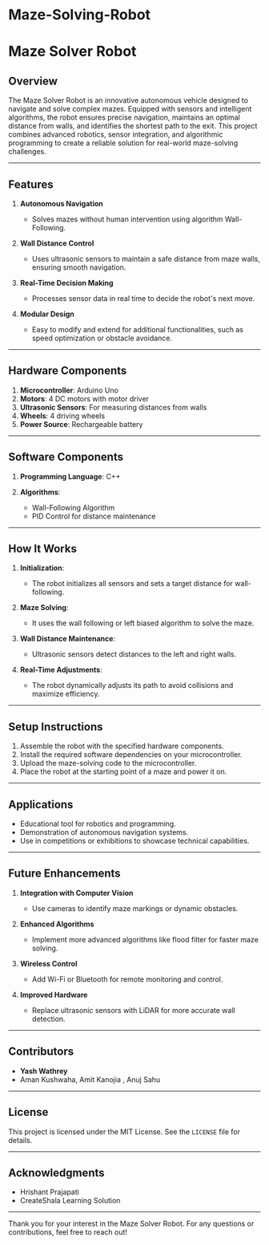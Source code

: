# Maze-Solving-Robot
# Maze Solver Robot

## Overview
The Maze Solver Robot is an innovative autonomous vehicle designed to navigate and solve complex mazes. Equipped with sensors and intelligent algorithms, the robot ensures precise navigation, maintains an optimal distance from walls, and identifies the shortest path to the exit. This project combines advanced robotics, sensor integration, and algorithmic programming to create a reliable solution for real-world maze-solving challenges.

---

## Features
1. **Autonomous Navigation**
   - Solves mazes without human intervention using algorithm Wall-Following.

2. **Wall Distance Control**
   - Uses ultrasonic sensors to maintain a safe distance from maze walls, ensuring smooth navigation.

3. **Real-Time Decision Making**
   - Processes sensor data in real time to decide the robot's next move.

4. **Modular Design**
   - Easy to modify and extend for additional functionalities, such as speed optimization or obstacle avoidance.

---

## Hardware Components
1. **Microcontroller**: Arduino Uno 
2. **Motors**: 4 DC motors with motor driver
3. **Ultrasonic Sensors**: For measuring distances from walls
4. **Wheels**: 4 driving wheels 
5. **Power Source**: Rechargeable battery

---

## Software Components
1. **Programming Language**: C++

2. **Algorithms**:
   - Wall-Following Algorithm
   - PID Control for distance maintenance

---

## How It Works
1. **Initialization**:
   - The robot initializes all sensors and sets a target distance for wall-following.
   
2. **Maze Solving**:
   - It uses the wall following or left biased algorithm to solve the maze.

3. **Wall Distance Maintenance**:
   - Ultrasonic sensors detect distances to the left and right walls.

4. **Real-Time Adjustments**:
   - The robot dynamically adjusts its path to avoid collisions and maximize efficiency.

---

## Setup Instructions
1. Assemble the robot with the specified hardware components.
2. Install the required software dependencies on your microcontroller.
3. Upload the maze-solving code to the microcontroller.
4. Place the robot at the starting point of a maze and power it on.

---

## Applications
- Educational tool for robotics and programming.
- Demonstration of autonomous navigation systems.
- Use in competitions or exhibitions to showcase technical capabilities.

---

## Future Enhancements
1. **Integration with Computer Vision**
   - Use cameras to identify maze markings or dynamic obstacles.

2. **Enhanced Algorithms**
   - Implement more advanced algorithms like flood filter for faster maze solving.

3. **Wireless Control**
   - Add Wi-Fi or Bluetooth for remote monitoring and control.

4. **Improved Hardware**
   - Replace ultrasonic sensors with LiDAR for more accurate wall detection.

---

## Contributors
- **Yash Wathrey**
- Aman Kushwaha, Amit Kanojia , Anuj Sahu

---

## License
This project is licensed under the MIT License. See the `LICENSE` file for details.

---

## Acknowledgments
- Hrishant Prajapati
- CreateShala Learning Solution

---

Thank you for your interest in the Maze Solver Robot. For any questions or contributions, feel free to reach out!

